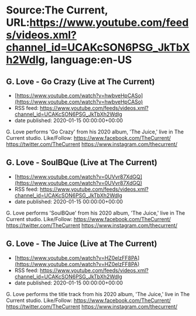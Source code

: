 # Source:The Current, URL:https://www.youtube.com/feeds/videos.xml?channel_id=UCAKcSON6PSG_JkTbXh2WdIg, language:en-US

## G. Love - Go Crazy (Live at The Current)
 - [https://www.youtube.com/watch?v=hwbveHpCASo](https://www.youtube.com/watch?v=hwbveHpCASo)
 - RSS feed: https://www.youtube.com/feeds/videos.xml?channel_id=UCAKcSON6PSG_JkTbXh2WdIg
 - date published: 2020-01-15 00:00:00+00:00

G. Love performs 'Go Crazy' from his 2020 album, 'The Juice,' live in The Current studio.
Like/Follow:
https://www.facebook.com/TheCurrent/
https://twitter.com/TheCurrent
https://www.instagram.com/thecurrent/

## G. Love - SoulBQue (Live at The Current)
 - [https://www.youtube.com/watch?v=0UVvr87XdGQ](https://www.youtube.com/watch?v=0UVvr87XdGQ)
 - RSS feed: https://www.youtube.com/feeds/videos.xml?channel_id=UCAKcSON6PSG_JkTbXh2WdIg
 - date published: 2020-01-15 00:00:00+00:00

G. Love performs 'SoulBQue' from his 2020 album, 'The Juice,' live in The Current studio.
Like/Follow:
https://www.facebook.com/TheCurrent/
https://twitter.com/TheCurrent
https://www.instagram.com/thecurrent/

## G. Love - The Juice (Live at The Current)
 - [https://www.youtube.com/watch?v=HZ0elzFF8PA](https://www.youtube.com/watch?v=HZ0elzFF8PA)
 - RSS feed: https://www.youtube.com/feeds/videos.xml?channel_id=UCAKcSON6PSG_JkTbXh2WdIg
 - date published: 2020-01-15 00:00:00+00:00

G. Love performs the title track from his 2020 album, 'The Juice,' live in The Current studio.
Like/Follow:
https://www.facebook.com/TheCurrent/
https://twitter.com/TheCurrent
https://www.instagram.com/thecurrent/

